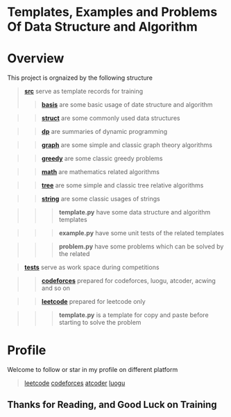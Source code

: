 

# Templates, Examples and Problems Of Data Structure and Algorithm

# Overview
This project is orgnaized by the following structure
> **[src](https://github.com/liupengsay/PyIsTheBestLang/tree/main/src)** serve as template records for training
> >**[basis](https://github.com/liupengsay/PyIsTheBestLang/tree/main/src/basis)** are some basic usage of date structure and algorithm

> >**[struct](https://github.com/liupengsay/PyIsTheBestLang/tree/main/src/struct)** are some commonly used data structures

> >**[dp](https://github.com/liupengsay/PyIsTheBestLang/tree/main/src/dp)** are summaries of dynamic programming


> >**[graph](https://github.com/liupengsay/PyIsTheBestLang/tree/main/src/graph)** are some simple and classic graph theory algorithms 


> >**[greedy](https://github.com/liupengsay/PyIsTheBestLang/tree/main/src/greedy)** are some classic greedy problems


> >**[math](https://github.com/liupengsay/PyIsTheBestLang/tree/main/src/mathmatics)** are mathematics related algorithms


>> **[tree](https://github.com/liupengsay/PyIsTheBestLang/tree/main/src/search)** are some simple and classic tree relative algorithms 

>> **[string](https://github.com/liupengsay/PyIsTheBestLang/tree/main/src/strings)** are some classic usages of strings

>>> **template.py** have some data structure and algorithm templates



>>> **example.py** have some unit tests of the related templates



>>> **problem.py** have some problems which can be solved by the related 



> **[tests](https://github.com/liupengsay/PyIsTheBestLang/tree/main/tests)** serve as work space during competitions

> > **[codeforces](https://github.com/liupengsay/PyIsTheBestLang/tree/main/tests/codeforces)** prepared for codeforces, luogu, atcoder, acwing and so on

> > **[leetcode](https://github.com/liupengsay/PyIsTheBestLang/tree/main/tests/leetcode)** prepared for leetcode only

>>> **template.py** is a template for copy and paste before starting to solve the problem


# Profile
Welcome to follow or star in my profile on different platform
> [leetcode](https://leetcode.cn/u/liupengsay/)
> [codeforces](https://codeforces.com/profile/liupengsay)
> [atcoder](https://atcoder.jp/users/liupengsay)
> [luogu](https://www.luogu.com.cn/user/739032)


## Thanks for Reading, and Good Luck on Training
